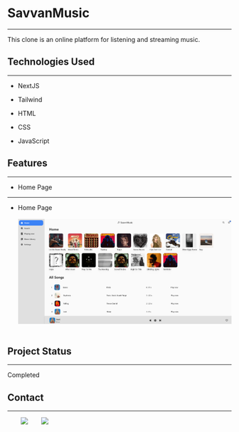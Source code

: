 <h1>SavvanMusic</h1>
<hr><p>This clone is an online platform for listening and streaming music.</p><h2>Technologies Used</h2>
<hr>
<ul>
<li>NextJS</li>
</ul>
<ul>
<li>Tailwind</li>
</ul><ul>
<li>HTML</li>
</ul><ul>
<li>CSS</li>
</ul><ul>
<li>JavaScript</li>
</ul><h2>Features</h2>
<hr><ul>
<li>Home Page</li>
</ul><hr>
<ul>
    <li>Home Page</li></br>
    <img src="./public/images/musicapp Home.png" alt="Home Page"></br></br>
</ul>
</ul><h2>Project Status</h2>
<hr><p>Completed</p><h2>Contact</h2>
<hr><p><span style="margin-right: 30px;"></span><a href="https://www.linkedin.com/in/shreekant-totla-9484811a7"><img target="_blank" src="https://cdn.jsdelivr.net/gh/devicons/devicon/icons/linkedin/linkedin-original.svg" style="width: 10%;"></a><span style="margin-right: 30px;"></span><a href="https://github.com/Shreekant-totla/Sell-Out-Bazzar"><img target="_blank" src="https://cdn.jsdelivr.net/gh/devicons/devicon/icons/github/github-original.svg" style="width: 10%;"></a></p>